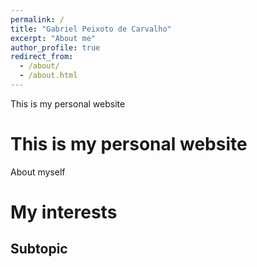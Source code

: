 ```yaml
---
permalink: /
title: "Gabriel Peixoto de Carvalho"
excerpt: "About me"
author_profile: true
redirect_from: 
  - /about/
  - /about.html
---
```


This is my personal website

This is my personal website
======

About myself

My interests
======

Subtopic
------
